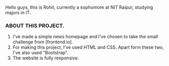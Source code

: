 Hello guys, this is Rohit, currently a sophomore at NIT Raipur, studying majors in IT. 

### ABOUT THIS PROJECT.
1. I've made a simple news homepage and I've chosen to take the small challenge from [frontend.io].
2. For making this project, I've used HTML and CSS. Apart form these two, I've also used "Bootstrap".
3. The website is fully responsive.  